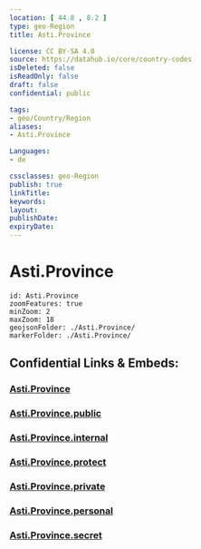 ```yaml
---
location: [ 44.8 , 8.2 ] 
type: geo-Region
title: Asti.Province

license: CC BY-SA 4.0
source: https://datahub.io/core/country-codes
isDeleted: false
isReadOnly: false
draft: false
confidential: public

tags:
- geo/Country/Region
aliases:
- Asti.Province

Languages:
- de

cssclasses: geo-Region
publish: true
linkTitle: 
keywords: 
layout: 
publishDate: 
expiryDate: 
---
```


# Asti.Province

```leaflet
id: Asti.Province
zoomFeatures: true 
minZoom: 2 
maxZoom: 18
geojsonFolder: ./Asti.Province/
markerFolder: ./Asti.Province/
```


## Confidential Links & Embeds: 

### [Asti.Province](/_Standards/Earth/Continent/Europe/Europe~South/Italy/regions~Italy/Piedmont/Asti.Province.md) 

### [Asti.Province.public](/_public/Earth/Continent/Europe/Europe~South/Italy/regions~Italy/Piedmont/Asti.Province.public.md) 

### [Asti.Province.internal](/_internal/Earth/Continent/Europe/Europe~South/Italy/regions~Italy/Piedmont/Asti.Province.internal.md) 

### [Asti.Province.protect](/_protect/Earth/Continent/Europe/Europe~South/Italy/regions~Italy/Piedmont/Asti.Province.protect.md) 

### [Asti.Province.private](/_private/Earth/Continent/Europe/Europe~South/Italy/regions~Italy/Piedmont/Asti.Province.private.md) 

### [Asti.Province.personal](/_personal/Earth/Continent/Europe/Europe~South/Italy/regions~Italy/Piedmont/Asti.Province.personal.md) 

### [Asti.Province.secret](/_secret/Earth/Continent/Europe/Europe~South/Italy/regions~Italy/Piedmont/Asti.Province.secret.md)

